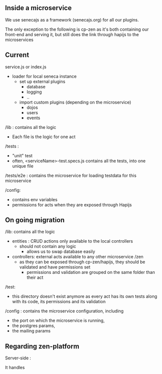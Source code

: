 ## Inside a microservice

We use senecajs as a framework \(senecajs.org\) for all our plugins.

The only exception to the following is cp-zen as it's both containing our front-end and serving it, but still does the link through hapijs to the microservices

## Current

service.js or index.js

* loader for local seneca instance
  * set up external plugins
    * database
    * logging
    * ..
  * import custom plugins \(depending on the microservice\)
    * dojos
    * users
    * events

/lib : contains all the logic

* Each file is the logic for one act

/tests :

* "unit" test
* often, &lt;serviceName&gt;-test.specs.js contains all the tests, into one unique file

/tests/e2e : contains the microservice for loading testdata for this microservice

/config: 

* contains env variables
* permissions for acts when they are exposed through Hapijs

## On going migration

/lib: contains all the logic

* entities : CRUD actions only available to the local controllers
  * should not contain any logic
    * allows us to swap database  easily
* controllers:  external acts available to any other microservice /zen
  * as they can be exposed through cp-zen/hapijs, they should be validated and have permissions set
    * permissions and validation are grouped on the same folder than their act

/test:

* this directory doesn't exist anymore as every act has its own tests along with its code, its permissions and its validation

/config : contains the microservice configuration, including

* the port on which the microservice is running, 
* the postgres params,
* the mailing params

## Regarding zen-platform

Server-side :

It handles

